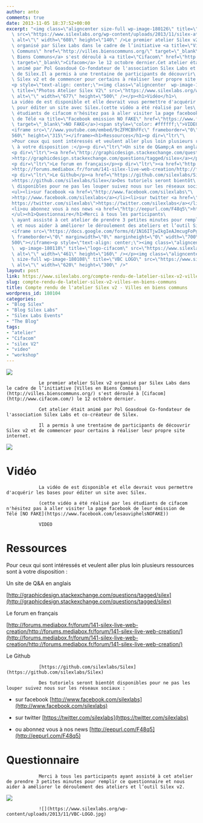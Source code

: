```yaml
---
author: anto
comments: true
date: 2013-11-05 18:37:52+00:00
excerpt: "<img class=\"aligncenter size-full wp-image-180126\" title=\"silex-atelier-vbc-compte-rendu\"\
  \ src=\"https://www.silexlabs.org/wp-content/uploads/2013/11/silex-atelier-vbc-compte-rendu.png\"\
  \ alt=\"\" width=\"608\" height=\"140\" />Le premier atelier Silex v2\
  \ organisé par Silex Labs dans le cadre de l’initiative <a title=\"Villes en Biens\
  \ Communs\" href=\"http://villes.bienscommuns.org/\" target=\"_blank\">Villes en\
  \ Biens Communs</a> s'est déroulé à <a title=\"Cifacom\" href=\"http://www.cifacom.com/\"\
  \ target=\"_blank\">Cifacom</a> le 12 octobre dernier.Cet atelier était\
  \ animé par Pol Goasdoué Co-fondateur de l'association Silex Labs et co-créateur\
  \ de Silex.Il a permis à une trentaine de participants de découvrir\
  \ Silex v2 et de commencer pour certains à réaliser leur propre site internet.\
  <p style=\"text-align: center;\"><img class=\"aligncenter  wp-image-180112\"\
  \ title=\"Photos Atelier Silex V2\" src=\"https://www.silexlabs.org/wp-content/uploads/2013/11/Image.jpg\"\
  \ alt=\"\" width=\"677\" height=\"500\" /></p><h1>Vidéo</h1>\
  La vidéo de est disponible et elle devrait vous permettre d'acquérir les bases\
  \ pour éditer un site avec Silex.(cette vidéo a été réalisé par les\
  \ étudiants de cifacom n'hésitez pas à aller visiter la page facebook de leur émission\
  \ de Télé <a title=\"Facebook emission NO FAKE\" href=\"https://www.facebook.com/lesauviphelsNOFAKE\"\
  \ target=\"_blank\">NO FAKE</a>)<span style=\"color: #ffffff;\">VIDEO</span>\
  <iframe src=\"//www.youtube.com/embed/9cZFMCBhFFc\" frameborder=\"0\" width=\"\
  560\" height=\"315\"></iframe><h1>Ressources</h1><p dir=\"ltr\"\
  >Pour ceux qui sont intéressés et veulent aller plus loin plusieurs ressources sont\
  \ à votre disposition :</p><p dir=\"ltr\">Un site de Q&amp;A en anglais</p>\
  <p dir=\"ltr\"><a href=\"http://graphicdesign.stackexchange.com/questions/tagged/silex\"\
  >http://graphicdesign.stackexchange.com/questions/tagged/silex</a></p>\
  <p dir=\"ltr\">Le forum en français</p><p dir=\"ltr\"><a href=\"http://forums.mediabox.fr/forum/141-silex-live-web-creation/http://forums.mediabox.fr/forum/141-silex-live-web-creation/\"\
  >http://forums.mediabox.fr/forum/141-silex-live-web-creation/http://forums.mediabox.fr/forum/141-silex-live-web-creation/</a></p>\
  <p dir=\"ltr\">Le Github</p><a href=\"https://github.com/silexlabs/Silex\"\
  >https://github.com/silexlabs/Silex</a>Des tutoriels seront bientôt\
  \ disponibles pour ne pas les louper suivez nous sur les réseaux sociaux :\
  <ul><li>sur facebook <a href=\"http://www.facebook.com/silexlabs\"\
  >http://www.facebook.com/silexlabs</a></li><li>sur twitter <a href=\"\
  https://twitter.com/silexlabs\">https://twitter.com/silexlabs</a></li>\
  <li>ou abonnez vous à nos news <a href=\"http://eepurl.com/F48q5\">http://eepurl.com/F48q5</a></li>\
  </ul><h1>Questionnaire</h1>Merci à tous les participants\
  \ ayant assisté à cet atelier de prendre 3 petites minutes pour remplir ce questionnaire\
  \ et nous aider à améliorer le déroulement des ateliers et l’outil Silex v2.\
  <iframe src=\"https://docs.google.com/forms/d/1N16ITjwIkgIeAJmcugFoPgst9w54tfV9cT-2FPAeRQk/viewform?embedded=true\"\
  \ frameborder=\"0\" marginwidth=\"0\" marginheight=\"0\" width=\"700\" height=\"\
  500\"></iframe><p style=\"text-align: center;\"><img class=\"aligncenter\
  \  wp-image-180110\" title=\"logo-cifacom\" src=\"https://www.silexlabs.org/wp-content/uploads/2013/11/logo-cifacom-blc.jpg\"\
  \ alt=\"\" width=\"461\" height=\"160\" /></p><img class=\"aligncenter\
  \ size-full wp-image-180108\" title=\"VBC LOGO\" src=\"https://www.silexlabs.org/wp-content/uploads/2013/11/VBC-LOGO.jpg\"\
  \ alt=\"\" width=\"620\" height=\"300\" />"
layout: post
link: https://www.silexlabs.org/compte-rendu-de-latelier-silex-v2-villes-en-biens-communs/
slug: compte-rendu-de-latelier-silex-v2-villes-en-biens-communs
title: Compte rendu de l'atelier Silex v2 - Villes en biens communs
wordpress_id: 180104
categories:
- "Blog Silex"
- "Blog Silex Labs"
- "Silex Labs Events"
- "The Blog"
tags:
- "atelier"
- "Cifacom"
- "silex V2"
- "video"
- "workshop"
---
```


![](https://www.silexlabs.org/wp-content/uploads/2013/11/silex-atelier-vbc-compte-rendu.png)

				Le premier atelier Silex v2 organisé par Silex Labs dans le cadre de l’initiative [Villes en Biens Communs](http://villes.bienscommuns.org/) s'est déroulé à [Cifacom](http://www.cifacom.com/) le 12 octobre dernier.

				Cet atelier était animé par Pol Goasdoué Co-fondateur de l'association Silex Labs et co-créateur de Silex.

				Il a permis à une trentaine de participants de découvrir Silex v2 et de commencer pour certains à réaliser leur propre site internet.


![](https://www.silexlabs.org/wp-content/uploads/2013/11/Image.jpg)





# Vidéo


				La vidéo de est disponible et elle devrait vous permettre d'acquérir les bases pour éditer un site avec Silex.

				(cette vidéo a été réalisé par les étudiants de cifacom n'hésitez pas à aller visiter la page facebook de leur émission de Télé [NO FAKE](https://www.facebook.com/lesauviphelsNOFAKE))

				VIDEO



# Ressources




Pour ceux qui sont intéressés et veulent aller plus loin plusieurs ressources sont à votre disposition :




Un site de Q&A en anglais




[http://graphicdesign.stackexchange.com/questions/tagged/silex](http://graphicdesign.stackexchange.com/questions/tagged/silex)




Le forum en français




[http://forums.mediabox.fr/forum/141-silex-live-web-creation/http://forums.mediabox.fr/forum/141-silex-live-web-creation/](http://forums.mediabox.fr/forum/141-silex-live-web-creation/http://forums.mediabox.fr/forum/141-silex-live-web-creation/)




Le Github


				[https://github.com/silexlabs/Silex](https://github.com/silexlabs/Silex)

				Des tutoriels seront bientôt disponibles pour ne pas les louper suivez nous sur les réseaux sociaux :




  * sur facebook [http://www.facebook.com/silexlabs](http://www.facebook.com/silexlabs)


  * sur twitter [https://twitter.com/silexlabs](https://twitter.com/silexlabs)


  * ou abonnez vous à nos news [http://eepurl.com/F48q5](http://eepurl.com/F48q5)




# Questionnaire


				Merci à tous les participants ayant assisté à cet atelier de prendre 3 petites minutes pour remplir ce questionnaire et nous aider à améliorer le déroulement des ateliers et l’outil Silex v2.




![](https://www.silexlabs.org/wp-content/uploads/2013/11/logo-cifacom-blc.jpg)


				![](https://www.silexlabs.org/wp-content/uploads/2013/11/VBC-LOGO.jpg)

